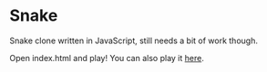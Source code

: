 Snake
=====

Snake clone written in JavaScript, still needs a bit of work though. 

Open index.html and play! You can also play it <a href='http://urosh.net/snake/'>here</a>.
